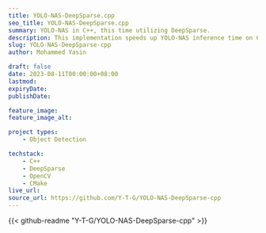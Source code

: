 ```yaml
---
title: YOLO-NAS-DeepSparse.cpp
seo_title: YOLO-NAS-DeepSparse.cpp
summary: YOLO-NAS in C++, this time utilizing DeepSparse.
description: This implementation speeds up YOLO-NAS inference time on CPUs by leveraging DeepSparse.
slug: YOLO-NAS-DeepSparse-cpp
author: Mohammed Yasin

draft: false
date: 2023-08-11T00:00:00+08:00
lastmod:
expiryDate:
publishDate: 

feature_image:
feature_image_alt:

project types: 
    - Object Detection

techstack:
    - C++
    - DeepSparse
    - OpenCV
    - CMake
live_url:
source_url: https://github.com/Y-T-G/YOLO-NAS-DeepSparse-cpp
---
```


{{< github-readme "Y-T-G/YOLO-NAS-DeepSparse-cpp" >}}